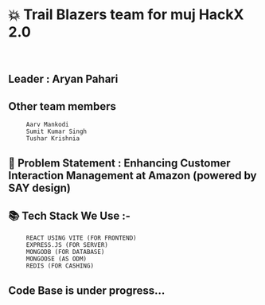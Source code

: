 # 💥 Trail Blazers team for muj HackX 2.0 
<br>

## Leader : Aryan Pahari<br>
## Other team members
         Aarv Mankodi
         Sumit Kumar Singh
         Tushar Krishnia

## 🧠 Problem Statement : Enhancing Customer Interaction Management at Amazon (powered by SAY design)

## 📚 Tech Stack We Use :-
         REACT USING VITE (FOR FRONTEND)
         EXPRESS.JS (FOR SERVER)
         MONGODB (FOR DATABASE)
         MONGOOSE (AS ODM)
         REDIS (FOR CASHING)

## Code Base is under progress...
